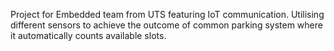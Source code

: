 Project for Embedded team from UTS featuring IoT communication. 
Utilising different sensors to achieve the outcome of common parking system where it automatically counts available slots.
